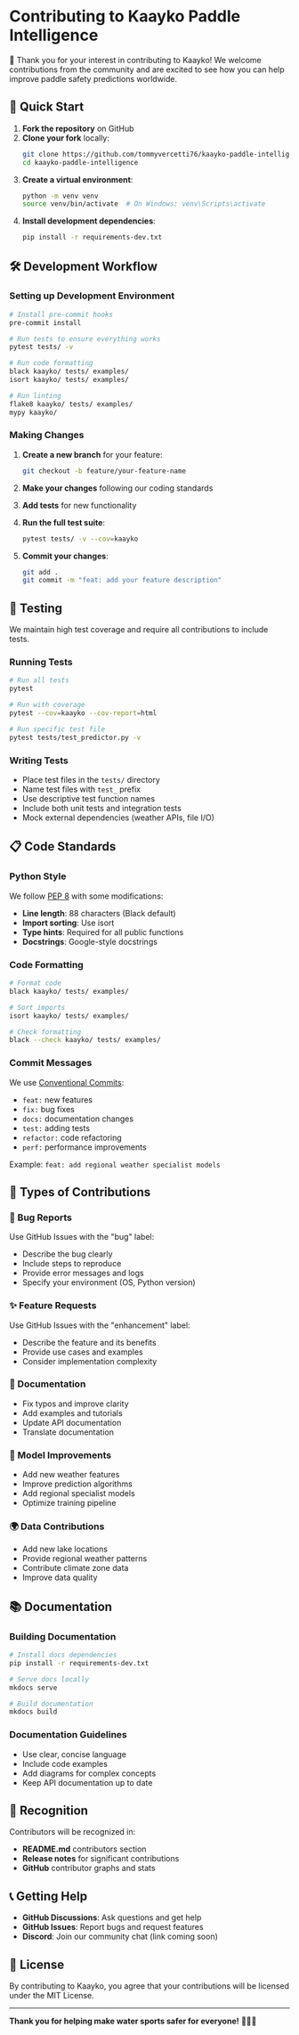 # Contributing to Kaayko Paddle Intelligence

🎉 Thank you for your interest in contributing to Kaayko! We welcome contributions from the community and are excited to see how you can help improve paddle safety predictions worldwide.

## 🚀 Quick Start

1. **Fork the repository** on GitHub
2. **Clone your fork** locally:
   ```bash
   git clone https://github.com/tommyvercetti76/kaayko-paddle-intelligence.git
   cd kaayko-paddle-intelligence
   ```
3. **Create a virtual environment**:
   ```bash
   python -m venv venv
   source venv/bin/activate  # On Windows: venv\Scripts\activate
   ```
4. **Install development dependencies**:
   ```bash
   pip install -r requirements-dev.txt
   ```

## 🛠️ Development Workflow

### Setting up Development Environment

```bash
# Install pre-commit hooks
pre-commit install

# Run tests to ensure everything works
pytest tests/ -v

# Run code formatting
black kaayko/ tests/ examples/
isort kaayko/ tests/ examples/

# Run linting
flake8 kaayko/ tests/ examples/
mypy kaayko/
```

### Making Changes

1. **Create a new branch** for your feature:
   ```bash
   git checkout -b feature/your-feature-name
   ```

2. **Make your changes** following our coding standards

3. **Add tests** for new functionality

4. **Run the full test suite**:
   ```bash
   pytest tests/ -v --cov=kaayko
   ```

5. **Commit your changes**:
   ```bash
   git add .
   git commit -m "feat: add your feature description"
   ```

## 🧪 Testing

We maintain high test coverage and require all contributions to include tests.

### Running Tests
```bash
# Run all tests
pytest

# Run with coverage
pytest --cov=kaayko --cov-report=html

# Run specific test file
pytest tests/test_predictor.py -v
```

### Writing Tests
- Place test files in the `tests/` directory
- Name test files with `test_` prefix
- Use descriptive test function names
- Include both unit tests and integration tests
- Mock external dependencies (weather APIs, file I/O)

## 📋 Code Standards

### Python Style
We follow [PEP 8](https://pep8.org/) with some modifications:
- **Line length**: 88 characters (Black default)
- **Import sorting**: Use isort
- **Type hints**: Required for all public functions
- **Docstrings**: Google-style docstrings

### Code Formatting
```bash
# Format code
black kaayko/ tests/ examples/

# Sort imports  
isort kaayko/ tests/ examples/

# Check formatting
black --check kaayko/ tests/ examples/
```

### Commit Messages
We use [Conventional Commits](https://www.conventionalcommits.org/):
- `feat:` new features
- `fix:` bug fixes
- `docs:` documentation changes
- `test:` adding tests
- `refactor:` code refactoring
- `perf:` performance improvements

Example: `feat: add regional weather specialist models`

## 🎯 Types of Contributions

### 🐛 Bug Reports
Use GitHub Issues with the "bug" label:
- Describe the bug clearly
- Include steps to reproduce
- Provide error messages and logs
- Specify your environment (OS, Python version)

### ✨ Feature Requests  
Use GitHub Issues with the "enhancement" label:
- Describe the feature and its benefits
- Provide use cases and examples
- Consider implementation complexity

### 📝 Documentation
- Fix typos and improve clarity
- Add examples and tutorials
- Update API documentation
- Translate documentation

### 🧠 Model Improvements
- Add new weather features
- Improve prediction algorithms
- Add regional specialist models
- Optimize training pipeline

### 🌍 Data Contributions
- Add new lake locations
- Provide regional weather patterns
- Contribute climate zone data
- Improve data quality

## 📚 Documentation

### Building Documentation
```bash
# Install docs dependencies
pip install -r requirements-dev.txt

# Serve docs locally
mkdocs serve

# Build documentation
mkdocs build
```

### Documentation Guidelines
- Use clear, concise language
- Include code examples
- Add diagrams for complex concepts
- Keep API documentation up to date

## 🌟 Recognition

Contributors will be recognized in:
- **README.md** contributors section
- **Release notes** for significant contributions
- **GitHub** contributor graphs and stats

## 📞 Getting Help

- **GitHub Discussions**: Ask questions and get help
- **GitHub Issues**: Report bugs and request features  
- **Discord**: Join our community chat (link coming soon)

## 📄 License

By contributing to Kaayko, you agree that your contributions will be licensed under the MIT License.

---

**Thank you for helping make water sports safer for everyone!** 🌊🚣‍♀️
